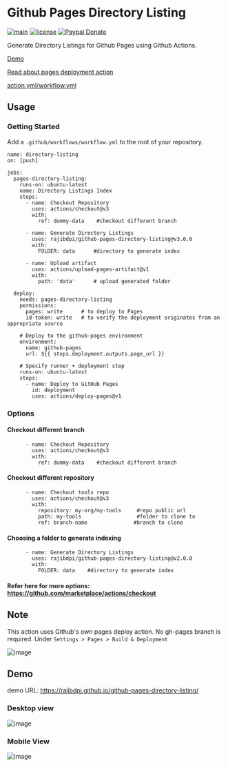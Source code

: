 # Github Pages Directory Listing

[![main](https://github.com/rajibdpi/github-pages-directory-listing/actions/workflows/main.yml/badge.svg)](https://github.com/rajibdpi/github-pages-directory-listing/actions/workflows/main.yml)
[![license](https://img.shields.io/github/license/rajibdpi/github-pages-directory-listing)](https://github.com/rajibdpi/github-pages-directory-listing/blob/main/LICENSE)
[![Paypal Donate](https://img.shields.io/badge/donate-paypal-00457c.svg?logo=paypal&style=plastic)](https://www.paypal.me/rajibdpi)

Generate Directory Listings for Github Pages using Github Actions. 

[Demo](https://github.com/rajibdpi/github-page-directory-listing#demo)

[Read about pages deployment action](https://github.com/rajibdpi/github-pages-directory-listing/edit/main/README.md#note)

[action.yml/workflow.yml](https://github.com/rajibdpi/github-pages-directory-listing/blob/main/.github/workflows/main.yml)

## Usage

### Getting Started

Add a `.github/workflows/workflow.yml` to the root of your repository.

```
name: directory-listing
on: [push]

jobs:
  pages-directory-listing:
    runs-on: ubuntu-latest
    name: Directory Listings Index
    steps:
      - name: Checkout Repository
        uses: actions/checkout@v3
        with:
          ref: dummy-data    #checkout different branch

      - name: Generate Directory Listings
        uses: rajibdpi/github-pages-directory-listing@v3.0.0
        with:
          FOLDER: data      #directory to generate index

      - name: Upload artifact
        uses: actions/upload-pages-artifact@v1
        with:
          path: 'data'      # upload generated folder
  
  deploy:
    needs: pages-directory-listing
    permissions:
      pages: write      # to deploy to Pages
      id-token: write   # to verify the deployment originates from an appropriate source

    # Deploy to the github-pages environment
    environment:
      name: github-pages
      url: ${{ steps.deployment.outputs.page_url }}

    # Specify runner + deployment step
    runs-on: ubuntu-latest
    steps:
      - name: Deploy to GitHub Pages
        id: deployment
        uses: actions/deploy-pages@v1
```

### Options

#### Checkout different branch

```
      - name: Checkout Repository
        uses: actions/checkout@v3
        with:
          ref: dummy-data    #checkout different branch
```

#### Checkout different repository

```
      - name: Checkout tools repo
        uses: actions/checkout@v3
        with:
          repository: my-org/my-tools     #repo public url
          path: my-tools                  #folder to clone to
          ref: branch-name               #branch to clone
```

#### Choosing a folder to generate indexing

```
      - name: Generate Directory Listings
        uses: rajibdpi/github-pages-directory-listing@v2.0.0
        with:
          FOLDER: data    #directory to generate index
```

#### Refer here for more options: https://github.com/marketplace/actions/checkout

## Note

This action uses Github's own pages deploy action. No gh-pages branch is required.
Under `Settings > Pages > Build & Deployment`

![image](https://user-images.githubusercontent.com/30702133/226170702-74f11cba-aad2-44ca-9dc5-9f73efd76b41.png)

## Demo

demo URL: https://rajibdpi.github.io/github-pages-directory-listing/

### Desktop view

![image](https://user-images.githubusercontent.com/30702133/226169193-66c27c81-fdc7-499d-88e4-1a1c8571ecce.png)

### Mobile View

![image](https://user-images.githubusercontent.com/30702133/226169252-b74d3a40-7928-4804-bd66-8292a6259531.png)
